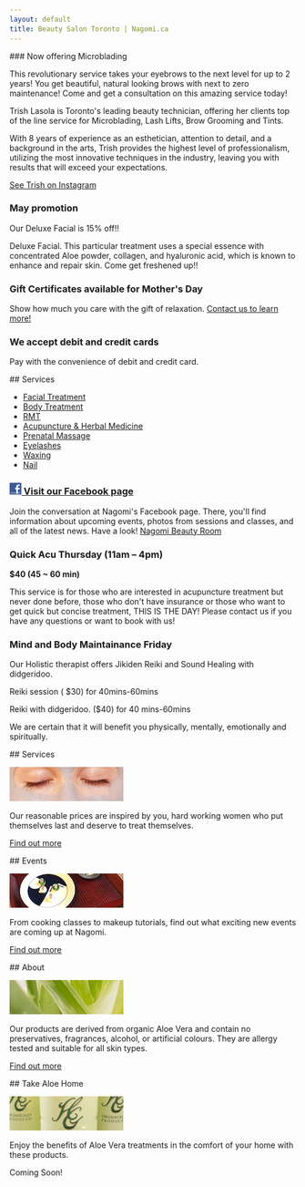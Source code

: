 ```yaml
---
layout: default
title: Beauty Salon Toronto | Nagomi.ca
---
```


<div class="half">
### Now offering Microblading

This revolutionary service takes your eyebrows to the next level for up to 2 years! You get beautiful, natural looking brows with next to zero maintenance! Come and get a consultation on this amazing service today!

Trish Lasola is Toronto's leading beauty technician, offering her clients top of the line service for Microblading, Lash Lifts, Brow Grooming and Tints.

With 8 years of experience as an esthetician, attention to detail, and a background in the arts, Trish provides the highest level of professionalism, utilizing the most innovative techniques in the industry, leaving you with results that will exceed your expectations.

[See Trish on Instagram](https://www.instagram.com/oceanwave_eyelashperming/)

### May promotion

Our Deluxe Facial is 15% off!!

Deluxe Facial. This particular treatment uses a special essence with concentrated Aloe powder, collagen, and hyaluronic acid, which is known to enhance and repair skin. Come get freshened up!!

### Gift Certificates available for Mother's Day

Show how much you care with the gift of relaxation. [Contact us to learn more!](mailto:info@nagomi.ca)

### We accept debit and credit cards

Pay with the convenience of debit and credit card.

</div>


<div class="half">
## Services

* [Facial Treatment](services#facial)
* [Body Treatment](services#body)
* [RMT](services#rmt)
* [Acupuncture & Herbal Medicine](services#acupuncture-herbal-medicine)
* [Prenatal Massage](services#body)
* [Eyelashes](services#eyelashes)
* [Waxing](services#waxing)
* [Nail](services#nail)

### [![Facebook](assets/facebook.jpg) Visit our Facebook page](http://www.facebook.com/nagomibeautyroom)

Join the conversation at Nagomi's Facebook page. There, you'll find information about upcoming events, photos from sessions and classes, and all of the latest news. Have a look! [Nagomi Beauty Room](http://www.facebook.com/nagomibeautyroom)

### Quick Acu Thursday (11am – 4pm)

**$40 (45 ~ 60 min)**

This service is for those who are interested in acupuncture treatment but never done before, those who don't have insurance or those who want to get quick but concise treatment, THIS IS THE DAY!
Please contact us if you have any questions or want to book with us!

### Mind and Body Maintainance Friday 

Our Holistic therapist offers Jikiden Reiki and Sound Healing with didgeridoo.

Reiki session ( $30) for 40mins-60mins

Reiki with didgeridoo. ($40) for 40 mins-60mins

We are certain that it will benefit you physically, mentally, emotionally and spiritually.
</div>


<div class="clear"></div>


<div class="quarter">
## Services

![Toronto beauty salon](photos/services.jpg)

Our reasonable prices are inspired by you, hard working women who put themselves last and deserve to treat themselves.

[Find out more](services)
</div>

<div class="quarter">
## Events

![Toronto beauty salon](photos/event5-small.jpg)

From cooking classes to makeup tutorials, find out what exciting new events are coming up at Nagomi.

[Find out more](events)
</div>

<div class="quarter">
## About

![Toronto beauty salon](photos/whatweuse.jpg)

Our products are derived from organic Aloe Vera and contain no preservatives, fragrances, alcohol, or artificial colours. They are allergy tested and suitable for all skin types.

[Find out more](what-we-use)
</div>

<div class="quarter">
## Take Aloe Home

![Toronto beauty salon](photos/takealoehome.jpg)

Enjoy the benefits of Aloe Vera treatments in the comfort of your home with these products.

Coming Soon!
</div>
